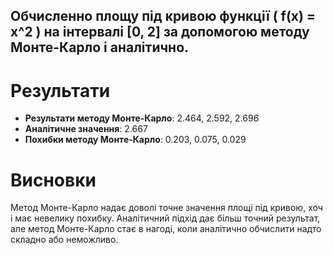 ## Обчисленно площу під кривою функції \( f(x) = x^2 \) на інтервалі [0, 2] за допомогою методу Монте-Карло і аналітично.

# Результати
- **Результати методу Монте-Карло**: 2.464, 2.592, 2.696
- **Аналітичне значення**: 2.667
- **Похибки методу Монте-Карло**: 0.203, 0.075, 0.029

# Висновки
Метод Монте-Карло надає доволі точне значення площі під кривою, хоч і має невелику похибку. 
Аналітичний підхід дає більш точний результат, але метод Монте-Карло стає в нагоді, коли аналітично обчислити надто складно або неможливо.
